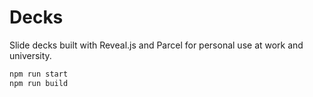 # Decks

Slide decks built with Reveal.js and Parcel for personal use at work and university.

```bash
npm run start
npm run build
```